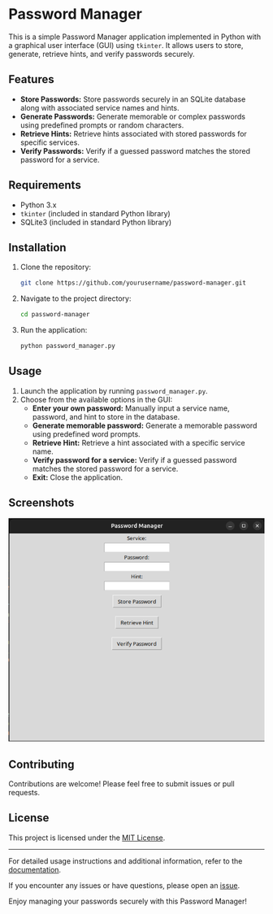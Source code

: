 # Password Manager

This is a simple Password Manager application implemented in Python with a graphical user interface (GUI) using `tkinter`. It allows users to store, generate, retrieve hints, and verify passwords securely.

## Features

- **Store Passwords:** Store passwords securely in an SQLite database along with associated service names and hints.
- **Generate Passwords:** Generate memorable or complex passwords using predefined prompts or random characters.
- **Retrieve Hints:** Retrieve hints associated with stored passwords for specific services.
- **Verify Passwords:** Verify if a guessed password matches the stored password for a service.

## Requirements

- Python 3.x
- `tkinter` (included in standard Python library)
- SQLite3 (included in standard Python library)

## Installation

1. Clone the repository:
    ```bash
    git clone https://github.com/yourusername/password-manager.git
    ```

2. Navigate to the project directory:
    ```bash
    cd password-manager
    ```

3. Run the application:
    ```bash
    python password_manager.py
    ```

## Usage

1. Launch the application by running `password_manager.py`.
2. Choose from the available options in the GUI:
   - **Enter your own password:** Manually input a service name, password, and hint to store in the database.
   - **Generate memorable password:** Generate a memorable password using predefined word prompts.
   - **Retrieve Hint:** Retrieve a hint associated with a specific service name.
   - **Verify password for a service:** Verify if a guessed password matches the stored password for a service.
   - **Exit:** Close the application.

## Screenshots

![Password Generator Screenshot](https://raw.githubusercontent.com/offseckalki/PassGen/main/ScreenShots/1.png)

## Contributing

Contributions are welcome! Please feel free to submit issues or pull requests.

## License

This project is licensed under the [MIT License](LICENSE).

---

For detailed usage instructions and additional information, refer to the [documentation](https://github.com/yourusername/password-manager).

If you encounter any issues or have questions, please open an [issue](https://github.com/yourusername/password-manager/issues).

Enjoy managing your passwords securely with this Password Manager!
